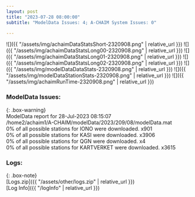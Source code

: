 ```yaml
---
layout: post
title: "2023-07-28 08:00:00"
subtitle: "ModelData Issues: 4; A-CHAIM System Issues: 0"

---
```


![]({{ "/assets/img/achaimDataStatsShort-2320908.png" | relative_url }})
![]({{ "/assets/img/achaimDataStatsLong00-2320908.png" | relative_url }})
![]({{ "/assets/img/achaimDataStatsLong01-2320908.png" | relative_url }})
![]({{ "/assets/img/achaimDataStatsLong02-2320908.png" | relative_url }})
![]({{ "/assets/img/modelDataDataStats-2320908.png" | relative_url }})
![]({{ "/assets/img/modelDataStationStats-2320908.png" | relative_url }})
![]({{ "/assets/img/achaimRunTime-2320908.png" | relative_url }})


### ModelData Issues:  
  
{: .box-warning}  
 ModelData report for 28-Jul-2023 08:15:07   
 /home2/achaim1/A-CHAIM/modelData/2023/209/08/modelData.mat   
 0% of all possible stations for IONO were downloaded. x901   
 0% of all possible stations for KASI were downloaded. x3906   
 0% of all possible stations for QGN were downloaded. x4   
 0% of all possible stations for KARTVERKET were downloaded. x3615   
  


### Logs:  
  
{: .box-note}  
[Logs.zip]({{ "/assets/other/logs.zip" | relative_url }})  
[Log Info]({{ "/logInfo" | relative_url }})  
